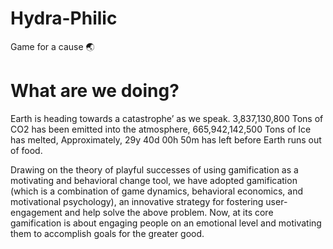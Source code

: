 # Hydra-Philic

Game for a cause :earth_asia:

# What are we doing?
Earth is heading towards a catastrophe’ as we speak. 3,837,130,800 Tons of CO2 has been emitted into the atmosphere, 665,942,142,500 Tons of Ice has melted, Approximately, 29y 40d 00h 50m has left before Earth runs out of food.

Drawing on the theory of playful successes of using gamification as a motivating and behavioral change tool, we have adopted gamification (which is a combination of game dynamics, behavioral economics, and motivational psychology), an innovative strategy for fostering user-engagement and help solve the above problem. Now, at its core gamification is about engaging people on an emotional level and motivating them to accomplish goals for the greater good.
